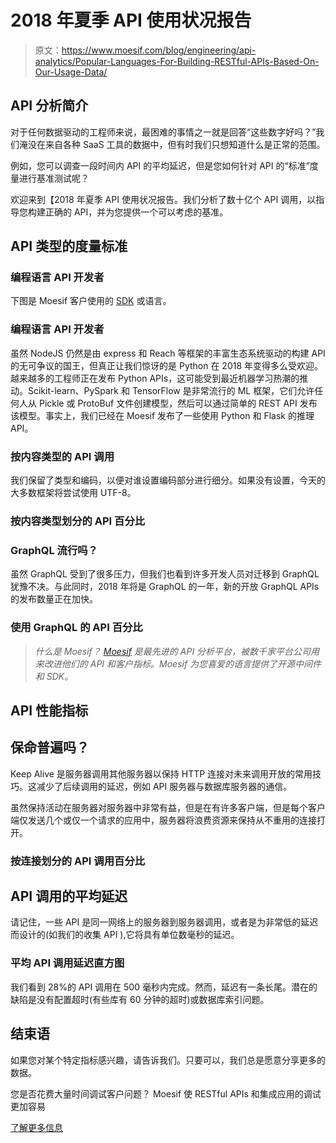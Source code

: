 # 2018 年夏季 API 使用状况报告

> 原文：<https://www.moesif.com/blog/engineering/api-analytics/Popular-Languages-For-Building-RESTful-APIs-Based-On-Our-Usage-Data/>

## API 分析简介

对于任何数据驱动的工程师来说，最困难的事情之一就是回答“这些数字好吗？”我们淹没在来自各种 SaaS 工具的数据中，但有时我们只想知道什么是正常的范围。

例如，您可以调查一段时间内 API 的平均延迟，但是您如何针对 API 的“标准”度量进行基准测试呢？

欢迎来到【2018 年夏季 API 使用状况报告。我们分析了数十亿个 API 调用，以指导您构建正确的 API，并为您提供一个可以考虑的基准。

## API 类型的度量标准

### 编程语言 API 开发者

下图是 Moesif 客户使用的 [SDK](https://www.moesif.com/docs/server-integration/) 或语言。

### 编程语言 API 开发者

虽然 NodeJS 仍然是由 express 和 Reach 等框架的丰富生态系统驱动的构建 API 的无可争议的国王，但真正让我们惊讶的是 Python 在 2018 年变得多么受欢迎。越来越多的工程师正在发布 Python APIs，这可能受到最近机器学习热潮的推动。Scikit-learn、PySpark 和 TensorFlow 是非常流行的 ML 框架，它们允许任何人从 Pickle 或 ProtoBuf 文件创建模型，然后可以通过简单的 REST API 发布该模型。事实上，我们已经在 Moesif 发布了一些使用 Python 和 Flask 的推理 API。

### 按内容类型的 API 调用

我们保留了类型和编码，以便对谁设置编码部分进行细分。如果没有设置，今天的大多数框架将尝试使用 UTF-8。

### 按内容类型划分的 API 百分比

### GraphQL 流行吗？

虽然 GraphQL 受到了很多压力，但我们也看到许多开发人员对迁移到 GraphQL 犹豫不决。与此同时，2018 年将是 GraphQL 的一年，新的开放 GraphQL APIs 的发布数量正在加快。

### 使用 GraphQL 的 API 百分比

> *什么是 Moesif？ [Moesif](https://www.moesif.com/) 是最先进的 API 分析平台，被数千家平台公司用来改进他们的 API 和客户指标。Moesif 为您喜爱的语言提供了开源中间件和 SDK。*

## API 性能指标

## 保命普遍吗？

Keep Alive 是服务器调用其他服务器以保持 HTTP 连接对未来调用开放的常用技巧。这减少了后续调用的延迟，例如 API 服务器与数据库服务器的通信。

虽然保持活动在服务器对服务器中非常有益，但是在有许多客户端，但是每个客户端仅发送几个或仅一个请求的应用中，服务器将浪费资源来保持从不重用的连接打开。

### 按连接划分的 API 调用百分比

## API 调用的平均延迟

请记住，一些 API 是同一网络上的服务器到服务器调用，或者是为非常低的延迟而设计的(如我们的收集 API ),它将具有单位数毫秒的延迟。

### 平均 API 调用延迟直方图

我们看到 28%的 API 调用在 500 毫秒内完成。然而，延迟有一条长尾。潜在的缺陷是没有配置超时(有些库有 60 分钟的超时)或数据库索引问题。

## 结束语

如果您对某个特定指标感兴趣，请告诉我们。只要可以，我们总是愿意分享更多的数据。

您是否花费大量时间调试客户问题？
Moesif 使 RESTful APIs 和集成应用的调试更加容易

[了解更多信息](https://www.moesif.com?utm_source=blog)